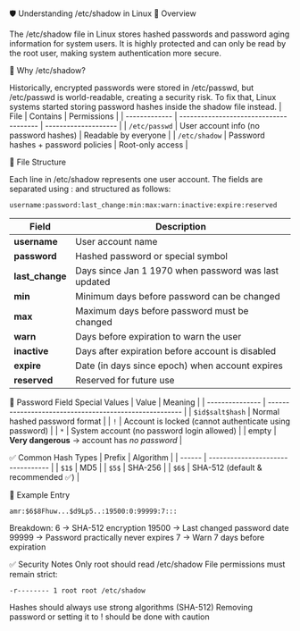 🛡️ Understanding /etc/shadow in Linux
📌 Overview

The /etc/shadow file in Linux stores hashed passwords and password aging information for system users.
It is highly protected and can only be read by the root user, making system authentication more secure.

🔐 Why /etc/shadow?

Historically, encrypted passwords were stored in /etc/passwd, but /etc/passwd is world-readable, creating a security risk.
To fix that, Linux systems started storing password hashes inside the shadow file instead.
| File          | Contains                               | Permissions          |
| ------------- | -------------------------------------- | -------------------- |
| `/etc/passwd` | User account info (no password hashes) | Readable by everyone |
| `/etc/shadow` | Password hashes + password policies    | Root-only access     |

🧩 File Structure

Each line in /etc/shadow represents one user account.
The fields are separated using : and structured as follows:
```
username:password:last_change:min:max:warn:inactive:expire:reserved
```
| Field           | Description                                          |
| --------------- | ---------------------------------------------------- |
| **username**    | User account name                                    |
| **password**    | Hashed password or special symbol                    |
| **last_change** | Days since Jan 1 1970 when password was last updated |
| **min**         | Minimum days before password can be changed          |
| **max**         | Maximum days before password must be changed         |
| **warn**        | Days before expiration to warn the user              |
| **inactive**    | Days after expiration before account is disabled     |
| **expire**      | Date (in days since epoch) when account expires      |
| **reserved**    | Reserved for future use                              |

🔑 Password Field Special Values
| Value           | Meaning                                                |
| --------------- | ------------------------------------------------------ |
| `$id$salt$hash` | Normal hashed password format                          |
| `!`             | Account is locked (cannot authenticate using password) |
| `*`             | System account (no password login allowed)             |
| empty           | **Very dangerous** → account has *no password*         |

✅ Common Hash Types
| Prefix | Algorithm                         |
| ------ | --------------------------------- |
| `$1$`  | MD5                               |
| `$5$`  | SHA-256                           |
| `$6$`  | SHA-512 (default & recommended ✅) |

📌 Example Entry
```
amr:$6$8Fhuw...$d9Lp5..:19500:0:99999:7:::
```
Breakdown:
$6$ → SHA-512 encryption
19500 → Last changed password date
99999 → Password practically never expires
7 → Warn 7 days before expiration

✅ Security Notes
Only root should read /etc/shadow
File permissions must remain strict:
```
-r-------- 1 root root /etc/shadow
```
Hashes should always use strong algorithms (SHA-512)
Removing password or setting it to ! should be done with caution


